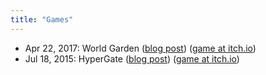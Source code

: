 ```yaml
---
title: "Games"
---
```


- Apr 22, 2017: World Garden ([blog post](https://nmmarzano.github.io/games/2018/06/15/worldgarden.html)) ([game at itch.io](https://gaogaotaiga.itch.io/worldgarden))
- Jul 18, 2015: HyperGate ([blog post](https://nmmarzano.github.io/games/2018/06/15/hypergate.html)) ([game at itch.io](https://gaogaotaiga.itch.io/hypergate))
